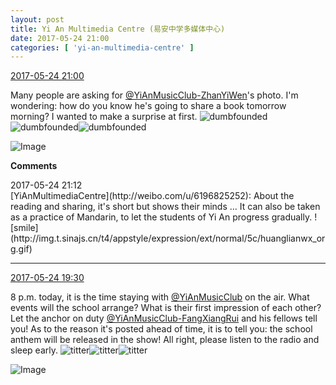 ```yaml
---
layout: post
title: Yi An Multimedia Centre (易安中学多媒体中心)
date: 2017-05-24 21:00
categories: [ 'yi-an-multimedia-centre' ]
---
```


<div class="weibo-info">
  <a href="http://weibo.com/6196825252/F4D5XdPwg">2017-05-24 21:00</a>
</div>

Many people are asking for [@YiAnMusicClub-ZhanYiWen](http://weibo.com/u/6108090526)'s photo. I'm wondering: how do you know he's going to share a book tomorrow morning? I wanted to make a surprise at first. ![dumbfounded](http://img.t.sinajs.cn/t4/appstyle/expression/ext/normal/2b/shayan_org.gif)![dumbfounded](http://img.t.sinajs.cn/t4/appstyle/expression/ext/normal/2b/shayan_org.gif)![dumbfounded](http://img.t.sinajs.cn/t4/appstyle/expression/ext/normal/2b/shayan_org.gif)

<!-- more -->

![Image](http://wx2.sinaimg.cn/mw690/006Lnfkogy1ffwqx8ltpcj30qo14010o.jpg)

**Comments**

<div class="weibo-info">2017-05-24 21:12</div>
[YiAnMultimediaCentre](http://weibo.com/u/6196825252): About the reading and sharing, it's short but shows their minds … It can also be taken as a practice of Mandarin, to let the students of Yi An progress gradually. ![smile](http://img.t.sinajs.cn/t4/appstyle/expression/ext/normal/5c/huanglianwx_org.gif)

---

<div class="weibo-info">
  <a href="http://weibo.com/6196825252/F4CvkFyPJ">2017-05-24 19:30</a>
</div>

8 p.m. today, it is the time staying with [@YiAnMusicClub](http://weibo.com/u/6094546964) on the air. What events will the school arrange? What is their first impression of each other? Let the anchor on duty [@YiAnMusicClub-FangXiangRui](http://weibo.com/u/6117583008) and his fellows tell you! As to the reason it's posted ahead of time, it is to tell you: the school anthem will be released in the show! All right, please listen to the radio and sleep early. ![titter](http://img.t.sinajs.cn/t4/appstyle/expression/ext/normal/19/heia_org.gif)![titter](http://img.t.sinajs.cn/t4/appstyle/expression/ext/normal/19/heia_org.gif)![titter](http://img.t.sinajs.cn/t4/appstyle/expression/ext/normal/19/heia_org.gif)

![Image](http://wx4.sinaimg.cn/mw690/006Lnfkoly1ffwocs0j1ij30qo140dls.jpg)
